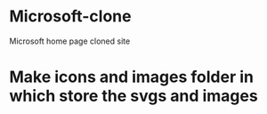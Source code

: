 # Microsoft-clone
Microsoft home page cloned site


# Make icons and images folder in which store the svgs and images
